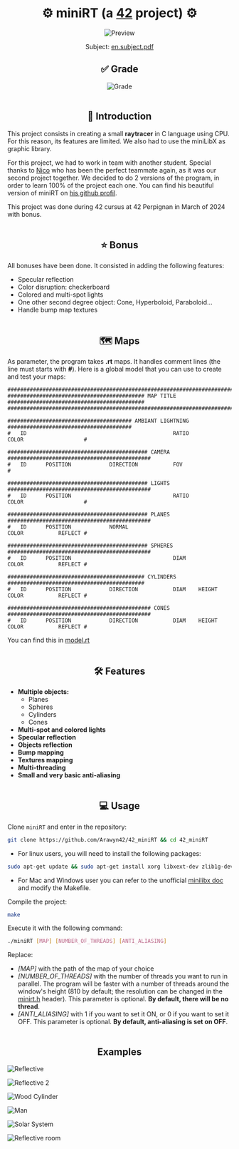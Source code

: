 <div align="center">
  <h1>⚙️ miniRT (a <a href="https://42perpignan.fr/">42</a> project) ⚙️</h1>
  <img src="examples/reflective_room.png" alt="Preview">
  <p>Subject: <a href="subject/en.subject.pdf">en.subject.pdf</a></p>
</div>

<div align="center">
  <h2>✅ Grade</h2>
  <img src="grade.png" alt="Grade">
</div><br>

## <div align="center">📄 Introduction</div>
This project consists in creating a small **raytracer** in C language using CPU. For this reason, its features are limited. We also had to use the miniLibX as graphic library.

For this project, we had to work in team with another student. Special thanks to [Nico](https://github.com/Floperatok) who has been the perfect teammate again, as it was our second project together. We decided to do 2 versions of the program, in order to learn 100% of the project each one. You can find his beautiful version of miniRT on [his github profil](https://github.com/Floperatok/42-miniRT).

This project was done during 42 cursus at 42 Perpignan in March of 2024 with bonus.
<br><br>

## <div align="center">⭐ Bonus</div>
All bonuses have been done. It consisted in adding the following features:
- Specular reflection
- Color disruption: checkerboard
- Colored and multi-spot lights
- One other second degree object: Cone, Hyperboloid, Paraboloid...
- Handle bump map textures
<br><br>

## <div align="center">🗺️ Maps</div>
As parameter, the program takes **.rt** maps. It handles comment lines (the line must starts with **#**).
Here is a global model that you can use to create and test your maps:

```
#################################################################################################
########################################### MAP TITLE ###########################################
#################################################################################################

####################################### AMBIANT LIGHTNING #######################################
#	ID												RATIO				COLOR					#

############################################ CAMERA #############################################
#	ID		POSITION			DIRECTION			FOV											#

############################################ LIGHTS #############################################
#	ID		POSITION								RATIO				COLOR					#

############################################ PLANES #############################################
#	ID		POSITION			NORMAL									COLOR			REFLECT	#

############################################ SPHERES #############################################
#	ID		POSITION								DIAM				COLOR			REFLECT	#

########################################### CYLINDERS ###########################################
#	ID		POSITION			DIRECTION			DIAM	HEIGHT		COLOR			REFLECT	#

############################################# CONES #############################################
#	ID		POSITION			DIRECTION			DIAM	HEIGHT		COLOR			REFLECT	#
```

You can find this in [model.rt](maps/model.rt)</a>
<br><br>

## <div align="center">🛠️ Features</div>
- **Multiple objects:**
    - Planes
    - Spheres
    - Cylinders
    - Cones
- **Multi-spot and colored lights**
- **Specular reflection**
- **Objects reflection**
- **Bump mapping**
- **Textures mapping**
- **Multi-threading**
- **Small and very basic anti-aliasing**
<br><br>

## <div align="center">💻 Usage</div>
Clone `miniRT` and enter in the repository:
```sh
git clone https://github.com/Arawyn42/42_miniRT && cd 42_miniRT
```

- For linux users, you will need to install the following packages:
```sh
sudo apt-get update && sudo apt-get install xorg libxext-dev zlib1g-dev libbsd-dev && sudo apt-get upgrade
```
- For Mac and Windows user you can refer to the unofficial [minilibx doc](https://harm-smits.github.io/42docs/libs/minilibx/getting_started.html) and modify the Makefile.

Compile the project:
```sh
make
```

Execute it with the following command:
```sh
./miniRT [MAP] [NUMBER_OF_THREADS] [ANTI_ALIASING]
```
Replace:
- *[MAP]* with the path of the map of your choice
- *[NUMBER_OF_THREADS]* with the number of threads you want to run in parallel. The program will be faster with a number of threads around the window's height (810 by default; the resolution can be changed in the [minirt.h](includes/minirt.h) header). This parameter is optional. **By default, there will be no thread**.
- *[ANTI_ALIASING]* with 1 if you want to set it ON, or 0 if you want to set it OFF. This parameter is optional. **By default, anti-aliasing is set on OFF**.
<br><br>

## <div align="center">Examples</div>
![Reflective](examples/reflective.png)

![Reflective 2](examples/reflective2.png)

![Wood Cylinder](examples/wood.png)

![Man](examples/man.png)

![Solar System](examples/solar_system.png)

![Reflective room](examples/reflective_room.png)
